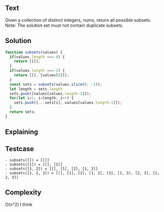 ## Text
Given a collection of distinct integers, nums, return all possible subsets. Note: The solution set must not contain duplicate subsets.

## Solution
```javascript
function subsets(values) {
  if(values.length === 0) {
    return [[]];
  }
  if(values.length === 1) {
    return [[], [values[0]]];
  }
  const sets = subsets(values.slice(0, -1));
  let length = sets.length
  sets.push([values[values.length-1]]);
  for(let i=1; i<length; i++) {
    sets.push([...sets[i], values[values.length-1]]);
  }
  return sets;
}
```

## Explaining

## Testcase
```
- subsets([]) = [[]]
- subsets([1]) = [[], [1]]
- subsets([1, 2]) = [[], [1], [2], [1, 2]]
- subsets([1, 2, 3]) = [[], [1], [2], [1, 2], [3], [1, 3], [2, 3], [1, 2, 3]]
```

## Complexity
O(n^2) I think

